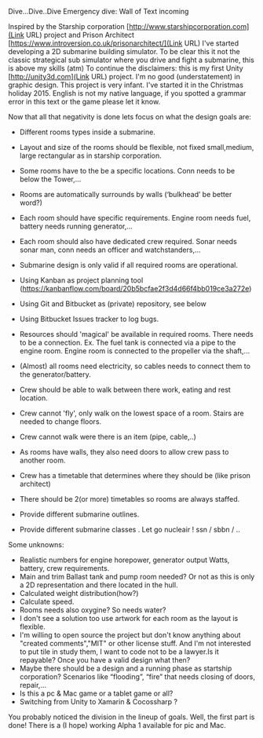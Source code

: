 Dive...Dive..Dive
Emergency dive: Wall of Text incoming

Inspired by the Starship corporation [http://www.starshipcorporation.com](Link URL) project and Prison Architect [https://www.introversion.co.uk/prisonarchitect/](Link URL) I've started developing a 2D submarine building simulator. 
To be clear this it not the classic strategical  sub simulator where you drive and fight a submarine, this is above my skills (atm)
To continue the disclaimers: this is my first Unity [http://unity3d.com](Link URL) project. 
I'm no good (understatement) in graphic design.
This project is very infant. I've started it in the Christmas holiday 2015.
English is not my native language, if you spotted a grammar error in this text or the game please let it know.

Now that all that negativity is done lets focus on what the design goals are:
* Different rooms types inside a submarine. 
* Layout and size of the rooms should be flexible, not fixed  small,medium, large rectangular as in starship corporation.
* Some rooms have to the be a specific locations. Conn needs to be below the Tower,...
* Rooms are automatically surrounds by walls (‘bulkhead’ be better word?)
* Each room should have specific requirements. Engine room needs fuel, battery needs running generator,...
* Each room should also have dedicated crew required. Sonar needs sonar man, conn needs an officer and watchstanders,...
* Submarine design is only valid if all required rooms are operational.
* Using Kanban as project planning tool (https://kanbanflow.com/board/20b5bcfae2f3d4d66f4bb019ce3a272e)
* Using Git and Bitbucket as (private) repository, see below
* Using Bitbucket Issues tracker to log bugs.


* Resources should 'magical' be available in required rooms. There needs to be a connection. Ex. The fuel tank is connected via a pipe to the engine room. Engine room is connected to the propeller via the shaft,...
* (Almost) all rooms need electricity, so cables needs to connect them to the generator/battery.
* Crew should be able to walk between there work, eating and rest location.
* Crew cannot 'fly', only walk on the lowest space of a room. Stairs are needed to change floors.
* Crew cannot walk were there is an item (pipe, cable,..)
* As rooms have walls, they also need doors to allow crew pass to another room.
* Crew has a timetable that determines where they should be (like prison architect)
* There should be 2(or more) timetables so rooms are always staffed.
* Provide different submarine outlines.
* Provide different submarine classes . Let go nucleair !  ssn / sbbn / ..

Some unknowns:
* Realistic numbers for engine horepower, generator output Watts, battery, crew requirements.
* Main and trim Ballast tank and pump room needed?  Or not as this is only a 2D representation and there located in the hull.
* Calculated weight distribution(how?)
* Calculate speed.
* Rooms needs also oxygine? So needs water?
* I don't see a solution too use artwork for each room as the layout is flexible.
* I'm willing to open source the project but don't know anything about "created comments","MIT" or other license stuff. And I'm not interested to put tile in study them, I want to code not to be a lawyer.Is it repayable? Once you have a valid design what then?
* Maybe there should be a design and a running phase as startship corporation? Scenarios like “flooding”, “fire” that needs closing of doors, repair,…
* Is this a pc & Mac game or a tablet game or all?
* Switching from Unity to Xamarin & Cocossharp ?


You probably noticed the division in the lineup of goals. 
Well, the first part is done! There is a (I hope) working Alpha 1 available for pic and Mac.